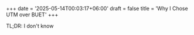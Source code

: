 +++
date = '2025-05-14T00:03:17+06:00'
draft = false
title = 'Why I Chose UTM over BUET'
+++

TL;DR: I don't know

